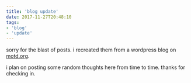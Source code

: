 ```yaml
---
title: 'blog update'
date: 2017-11-27T20:48:10
tags:
- 'blog'
- 'update'
---
```


sorry for the blast of posts. i recreated them from a wordpress blog on
[motd.org](http://motd.org).

i plan on posting some random thoughts here from time to time. thanks
for checking in.

